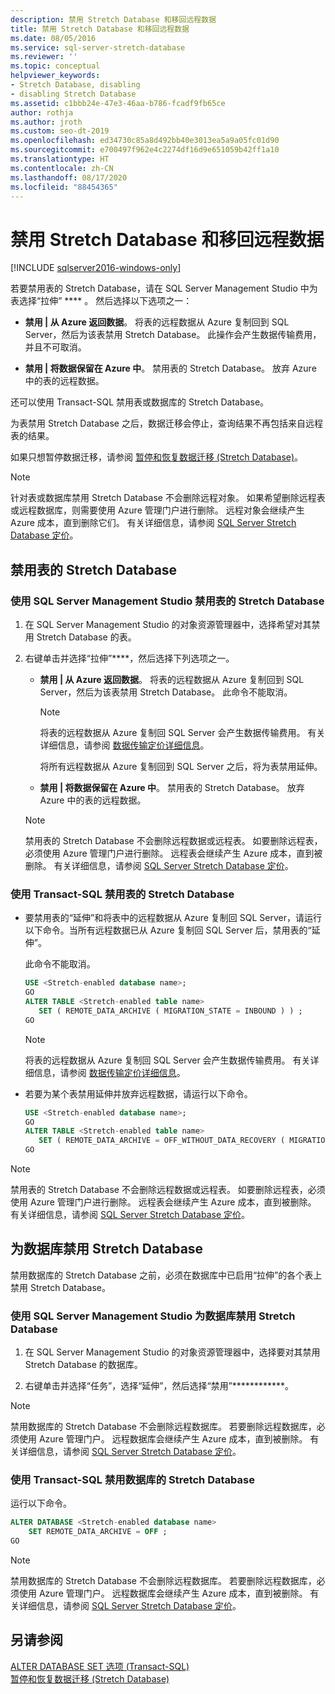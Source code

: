 ```yaml
---
description: 禁用 Stretch Database 和移回远程数据
title: 禁用 Stretch Database 和移回远程数据
ms.date: 08/05/2016
ms.service: sql-server-stretch-database
ms.reviewer: ''
ms.topic: conceptual
helpviewer_keywords:
- Stretch Database, disabling
- disabling Stretch Database
ms.assetid: c1bbb24e-47e3-46aa-b786-fcadf9fb65ce
author: rothja
ms.author: jroth
ms.custom: seo-dt-2019
ms.openlocfilehash: ed34730c85a8d492bb40e3013ea5a9a05fc01d90
ms.sourcegitcommit: e700497f962e4c2274df16d9e651059b42ff1a10
ms.translationtype: HT
ms.contentlocale: zh-CN
ms.lasthandoff: 08/17/2020
ms.locfileid: "88454365"
---
```

# <a name="disable-stretch-database-and-bring-back-remote-data"></a>禁用 Stretch Database 和移回远程数据
[!INCLUDE [sqlserver2016-windows-only](../../includes/applies-to-version/sqlserver2016-windows-only.md)]


  若要禁用表的 Stretch Database，请在 SQL Server Management Studio 中为表选择“拉伸” **** 。 然后选择以下选项之一：  
  
-   **禁用 | 从 Azure 返回数据**。 将表的远程数据从 Azure 复制回到 SQL Server，然后为该表禁用 Stretch Database。 此操作会产生数据传输费用，并且不可取消。  
  
-   **禁用 | 将数据保留在 Azure 中**。 禁用表的 Stretch Database。  放弃 Azure 中的表的远程数据。  
  
 还可以使用 Transact-SQL 禁用表或数据库的 Stretch Database。  
  
 为表禁用 Stretch Database 之后，数据迁移会停止，查询结果不再包括来自远程表的结果。  
  
 如果只想暂停数据迁移，请参阅 [暂停和恢复数据迁移 (Stretch Database)](../../sql-server/stretch-database/pause-and-resume-data-migration-stretch-database.md)。  
  
> [!NOTE]
> 针对表或数据库禁用 Stretch Database 不会删除远程对象。 如果希望删除远程表或远程数据库，则需要使用 Azure 管理门户进行删除。 远程对象会继续产生 Azure 成本，直到删除它们。 有关详细信息，请参阅 [SQL Server Stretch Database 定价](https://azure.microsoft.com/pricing/details/sql-server-stretch-database/)。  
  
## <a name="disable-stretch-database-for-a-table"></a>禁用表的 Stretch Database  
  
### <a name="use-sql-server-management-studio-to-disable-stretch-database-for-a-table"></a>使用 SQL Server Management Studio 禁用表的 Stretch Database  
  
1.  在 SQL Server Management Studio 的对象资源管理器中，选择希望对其禁用 Stretch Database 的表。  
  
2.  右键单击并选择“拉伸”****，然后选择下列选项之一。  
  
    -   **禁用 | 从 Azure 返回数据**。 将表的远程数据从 Azure 复制回到 SQL Server，然后为该表禁用 Stretch Database。 此命令不能取消。  
  
        > [!NOTE]
        > 将表的远程数据从 Azure 复制回 SQL Server 会产生数据传输费用。 有关详细信息，请参阅 [数据传输定价详细信息](https://azure.microsoft.com/pricing/details/data-transfers/)。  
  
         将所有远程数据从 Azure 复制回到 SQL Server 之后，将为表禁用延伸。  
  
    -   **禁用 | 将数据保留在 Azure 中**。 禁用表的 Stretch Database。  放弃 Azure 中的表的远程数据。  
  
    > [!NOTE]
    > 禁用表的 Stretch Database 不会删除远程数据或远程表。 如要删除远程表，必须使用 Azure 管理门户进行删除。 远程表会继续产生 Azure 成本，直到被删除。 有关详细信息，请参阅 [SQL Server Stretch Database 定价](https://azure.microsoft.com/pricing/details/sql-server-stretch-database/)。  
  
### <a name="use-transact-sql-to-disable-stretch-database-for-a-table"></a>使用 Transact-SQL 禁用表的 Stretch Database  
  
-   要禁用表的“延伸”和将表中的远程数据从 Azure 复制回 SQL Server，请运行以下命令。当所有远程数据已从 Azure 复制回 SQL Server 后，禁用表的“延伸”。

    此命令不能取消。  
  
    ```sql  
    USE <Stretch-enabled database name>;
    GO
    ALTER TABLE <Stretch-enabled table name>  
       SET ( REMOTE_DATA_ARCHIVE ( MIGRATION_STATE = INBOUND ) ) ; 
    GO 
    ```  
  
    > [!NOTE]
    > 将表的远程数据从 Azure 复制回 SQL Server 会产生数据传输费用。 有关详细信息，请参阅 [数据传输定价详细信息](https://azure.microsoft.com/pricing/details/data-transfers/)。    
  
-   若要为某个表禁用延伸并放弃远程数据，请运行以下命令。  
  
    ```sql  
    USE <Stretch-enabled database name>;
    GO
    ALTER TABLE <Stretch-enabled table name>  
       SET ( REMOTE_DATA_ARCHIVE = OFF_WITHOUT_DATA_RECOVERY ( MIGRATION_STATE = PAUSED ) ) ; 
    GO
    ```  
  
> [!NOTE]
> 禁用表的 Stretch Database 不会删除远程数据或远程表。 如要删除远程表，必须使用 Azure 管理门户进行删除。 远程表会继续产生 Azure 成本，直到被删除。 有关详细信息，请参阅 [SQL Server Stretch Database 定价](https://azure.microsoft.com/pricing/details/sql-server-stretch-database/)。  
  
## <a name="disable-stretch-database-for-a-database"></a>为数据库禁用 Stretch Database  
 禁用数据库的 Stretch Database 之前，必须在数据库中已启用“拉伸”的各个表上禁用 Stretch Database。  
  
### <a name="use-sql-server-management-studio-to-disable-stretch-database-for-a-database"></a>使用 SQL Server Management Studio 为数据库禁用 Stretch Database  
  
1.  在 SQL Server Management Studio 的对象资源管理器中，选择要对其禁用 Stretch Database 的数据库。  
  
2.  右键单击并选择“任务”，选择“延伸”，然后选择“禁用”************。  
  
> [!NOTE]
> 禁用数据库的 Stretch Database 不会删除远程数据库。 若要删除远程数据库，必须使用 Azure 管理门户。 远程数据库会继续产生 Azure 成本，直到被删除。 有关详细信息，请参阅 [SQL Server Stretch Database 定价](https://azure.microsoft.com/pricing/details/sql-server-stretch-database/)。  
  
### <a name="use-transact-sql-to-disable-stretch-database-for-a-database"></a>使用 Transact-SQL 禁用数据库的 Stretch Database  
 运行以下命令。  
  
```sql  
ALTER DATABASE <Stretch-enabled database name>  
    SET REMOTE_DATA_ARCHIVE = OFF ;  
GO 
```  
  
> [!NOTE]
> 禁用数据库的 Stretch Database 不会删除远程数据库。 若要删除远程数据库，必须使用 Azure 管理门户。 远程数据库会继续产生 Azure 成本，直到被删除。 有关详细信息，请参阅 [SQL Server Stretch Database 定价](https://azure.microsoft.com/pricing/details/sql-server-stretch-database/)。  
  
## <a name="see-also"></a>另请参阅  
 [ALTER DATABASE SET 选项 (Transact-SQL)](../../t-sql/statements/alter-database-transact-sql-set-options.md)   
 [暂停和恢复数据迁移 (Stretch Database)](../../sql-server/stretch-database/pause-and-resume-data-migration-stretch-database.md)  
  
  

